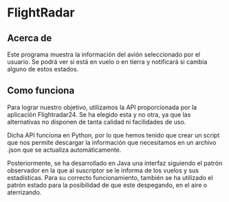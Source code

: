 # FlightRadar

## Acerca de 
Este programa muestra la información del avión seleccionado por el usuario. 
Se podrá ver si está en vuelo o en tierra y notificará si cambia alguno de estos estados.
## Como funciona
Para lograr nuestro objetivo, utilizamos la API proporcionada por la aplicación Flightradar24. Se ha elegido esta y no 
otra, ya que las alternativas no disponen de tanta calidad ni facilidades de uso.

Dicha API funciona en Python, por lo que hemos tenido que crear un script que nos permite descargar la información que 
necesitamos en un archivo .json que se actualiza automáticamente.

Posteriormente, se ha desarrollado en Java una interfaz siguiendo el patrón observador en la que al suscriptor se le 
informa de los vuelos y sus estadísticas. Para su correcto funcionamiento, también se ha utilizado el patrón estado para la posibilidad de que este despegando, en el aire o aterrizando.
